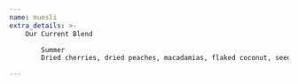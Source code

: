 ```yaml
---
name: muesli
extra_details: >-
    Our Current Blend

        Summer
        Dried cherries, dried peaches, macadamias, flaked coconut, seed mix, vanilla and cinnamon 

---
```

